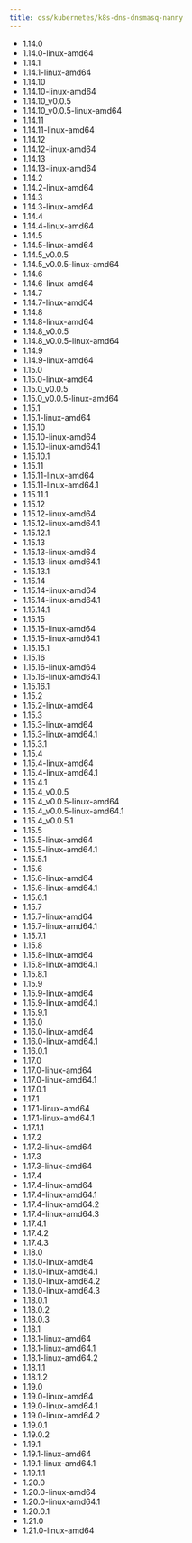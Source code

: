 ```yaml
---
title: oss/kubernetes/k8s-dns-dnsmasq-nanny
---
```

- 1.14.0
- 1.14.0-linux-amd64
- 1.14.1
- 1.14.1-linux-amd64
- 1.14.10
- 1.14.10-linux-amd64
- 1.14.10_v0.0.5
- 1.14.10_v0.0.5-linux-amd64
- 1.14.11
- 1.14.11-linux-amd64
- 1.14.12
- 1.14.12-linux-amd64
- 1.14.13
- 1.14.13-linux-amd64
- 1.14.2
- 1.14.2-linux-amd64
- 1.14.3
- 1.14.3-linux-amd64
- 1.14.4
- 1.14.4-linux-amd64
- 1.14.5
- 1.14.5-linux-amd64
- 1.14.5_v0.0.5
- 1.14.5_v0.0.5-linux-amd64
- 1.14.6
- 1.14.6-linux-amd64
- 1.14.7
- 1.14.7-linux-amd64
- 1.14.8
- 1.14.8-linux-amd64
- 1.14.8_v0.0.5
- 1.14.8_v0.0.5-linux-amd64
- 1.14.9
- 1.14.9-linux-amd64
- 1.15.0
- 1.15.0-linux-amd64
- 1.15.0_v0.0.5
- 1.15.0_v0.0.5-linux-amd64
- 1.15.1
- 1.15.1-linux-amd64
- 1.15.10
- 1.15.10-linux-amd64
- 1.15.10-linux-amd64.1
- 1.15.10.1
- 1.15.11
- 1.15.11-linux-amd64
- 1.15.11-linux-amd64.1
- 1.15.11.1
- 1.15.12
- 1.15.12-linux-amd64
- 1.15.12-linux-amd64.1
- 1.15.12.1
- 1.15.13
- 1.15.13-linux-amd64
- 1.15.13-linux-amd64.1
- 1.15.13.1
- 1.15.14
- 1.15.14-linux-amd64
- 1.15.14-linux-amd64.1
- 1.15.14.1
- 1.15.15
- 1.15.15-linux-amd64
- 1.15.15-linux-amd64.1
- 1.15.15.1
- 1.15.16
- 1.15.16-linux-amd64
- 1.15.16-linux-amd64.1
- 1.15.16.1
- 1.15.2
- 1.15.2-linux-amd64
- 1.15.3
- 1.15.3-linux-amd64
- 1.15.3-linux-amd64.1
- 1.15.3.1
- 1.15.4
- 1.15.4-linux-amd64
- 1.15.4-linux-amd64.1
- 1.15.4.1
- 1.15.4_v0.0.5
- 1.15.4_v0.0.5-linux-amd64
- 1.15.4_v0.0.5-linux-amd64.1
- 1.15.4_v0.0.5.1
- 1.15.5
- 1.15.5-linux-amd64
- 1.15.5-linux-amd64.1
- 1.15.5.1
- 1.15.6
- 1.15.6-linux-amd64
- 1.15.6-linux-amd64.1
- 1.15.6.1
- 1.15.7
- 1.15.7-linux-amd64
- 1.15.7-linux-amd64.1
- 1.15.7.1
- 1.15.8
- 1.15.8-linux-amd64
- 1.15.8-linux-amd64.1
- 1.15.8.1
- 1.15.9
- 1.15.9-linux-amd64
- 1.15.9-linux-amd64.1
- 1.15.9.1
- 1.16.0
- 1.16.0-linux-amd64
- 1.16.0-linux-amd64.1
- 1.16.0.1
- 1.17.0
- 1.17.0-linux-amd64
- 1.17.0-linux-amd64.1
- 1.17.0.1
- 1.17.1
- 1.17.1-linux-amd64
- 1.17.1-linux-amd64.1
- 1.17.1.1
- 1.17.2
- 1.17.2-linux-amd64
- 1.17.3
- 1.17.3-linux-amd64
- 1.17.4
- 1.17.4-linux-amd64
- 1.17.4-linux-amd64.1
- 1.17.4-linux-amd64.2
- 1.17.4-linux-amd64.3
- 1.17.4.1
- 1.17.4.2
- 1.17.4.3
- 1.18.0
- 1.18.0-linux-amd64
- 1.18.0-linux-amd64.1
- 1.18.0-linux-amd64.2
- 1.18.0-linux-amd64.3
- 1.18.0.1
- 1.18.0.2
- 1.18.0.3
- 1.18.1
- 1.18.1-linux-amd64
- 1.18.1-linux-amd64.1
- 1.18.1-linux-amd64.2
- 1.18.1.1
- 1.18.1.2
- 1.19.0
- 1.19.0-linux-amd64
- 1.19.0-linux-amd64.1
- 1.19.0-linux-amd64.2
- 1.19.0.1
- 1.19.0.2
- 1.19.1
- 1.19.1-linux-amd64
- 1.19.1-linux-amd64.1
- 1.19.1.1
- 1.20.0
- 1.20.0-linux-amd64
- 1.20.0-linux-amd64.1
- 1.20.0.1
- 1.21.0
- 1.21.0-linux-amd64

